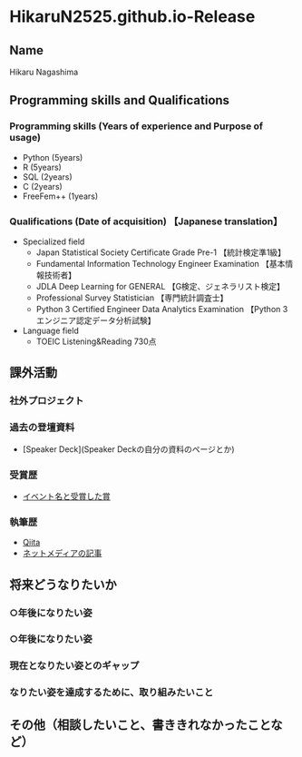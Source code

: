 # HikaruN2525.github.io-Release

## Name
Hikaru Nagashima

## Programming skills and Qualifications
### Programming skills (Years of experience and Purpose of usage)
- Python (5years)
- R (5years)
- SQL (2years)
- C (2years)
- FreeFem++ (1years)

### Qualifications (Date of acquisition) 【Japanese translation】
- Specialized field
  - Japan Statistical Society Certificate Grade Pre-1 【統計検定準1級】
  - Fundamental Information Technology Engineer Examination 【基本情報技術者】
  - JDLA Deep Learning for GENERAL 【G検定、ジェネラリスト検定】
  - Professional Survey Statistician 【専門統計調査士】
  - Python 3 Certified Engineer Data Analytics Examination 【Python 3 エンジニア認定データ分析試験】
- Language field
  - TOEIC Listening&Reading 730点

## 課外活動

### 社外プロジェクト

### 過去の登壇資料
- [Speaker Deck](Speaker Deckの自分の資料のページとか)

### 受賞歴
- [イベント名と受賞した賞](イベントのランディングページのリンクや、結果がわかる記事など)

### 執筆歴
- [Qiita](Qiitaの自分のプロフィールのリンクとか)
- [ネットメディアの記事](記事のリンクとか)

## 将来どうなりたいか
### ○年後になりたい姿
### ○年後になりたい姿

### 現在となりたい姿とのギャップ
### なりたい姿を達成するために、取り組みたいこと

## その他（相談したいこと、書ききれなかったことなど）

